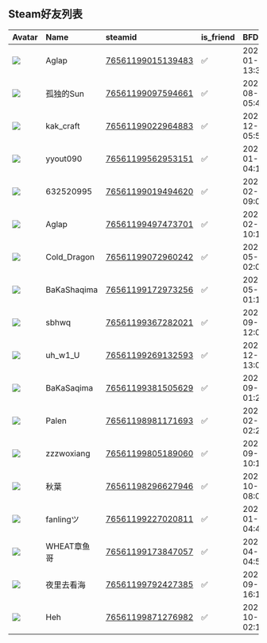 

## Steam好友列表
| Avatar                                                                            | Name        | steamid                                                                     | is_friend   | BFD                 | removed_time   | Remark   |
|:----------------------------------------------------------------------------------|:------------|:----------------------------------------------------------------------------|:------------|:--------------------|:---------------|:---------|
| ![](https://avatars.steamstatic.com/978931ff2d774c665a91b9fa83c8a6a8666dca91.jpg) | Aglap       | [76561199015139483](https://steamcommunity.com/profiles/76561199015139483/) | ✅           | 2024-01-06 13:32:31 |                |          |
| ![](https://avatars.steamstatic.com/5059eed7a11c0a51a40c025a2c5787324a68fbf5.jpg) | 孤独的Sun      | [76561199097594661](https://steamcommunity.com/profiles/76561199097594661/) | ✅           | 2022-08-12 05:49:05 |                |          |
| ![](https://avatars.steamstatic.com/e7418af5707f2bc08e990c32ac5caff000f490dd.jpg) | kak_craft   | [76561199022964883](https://steamcommunity.com/profiles/76561199022964883/) | ✅           | 2022-12-30 05:52:14 |                |          |
| ![](https://avatars.steamstatic.com/fef49e7fa7e1997310d705b2a6158ff8dc1cdfeb.jpg) | yyout090    | [76561199562953151](https://steamcommunity.com/profiles/76561199562953151/) | ✅           | 2024-01-22 04:11:48 |                |          |
| ![](https://avatars.steamstatic.com/fef49e7fa7e1997310d705b2a6158ff8dc1cdfeb.jpg) | 632520995   | [76561199019494620](https://steamcommunity.com/profiles/76561199019494620/) | ✅           | 2024-02-13 09:05:53 |                |          |
| ![](https://avatars.steamstatic.com/84e133b5df5130898681727ca825e660d8ae4b7b.jpg) | Aglap       | [76561199497473701](https://steamcommunity.com/profiles/76561199497473701/) | ✅           | 2024-02-24 10:15:02 |                |          |
| ![](https://avatars.steamstatic.com/e36e11628565c57a0ab5fb95084e50c588d7944f.jpg) | Cold_Dragon | [76561199072960242](https://steamcommunity.com/profiles/76561199072960242/) | ✅           | 2022-05-18 02:00:04 |                |          |
| ![](https://avatars.steamstatic.com/8d5aecf456aa5cefd6afd58d42985e64363ca954.jpg) | BaKaShaqima | [76561199172973256](https://steamcommunity.com/profiles/76561199172973256/) | ✅           | 2022-05-18 01:15:18 |                |          |
| ![](https://avatars.steamstatic.com/91c935b21227468974a1d6a4c451587544c36f12.jpg) | sbhwq       | [76561199367282021](https://steamcommunity.com/profiles/76561199367282021/) | ✅           | 2025-09-27 12:02:51 |                |          |
| ![](https://avatars.steamstatic.com/4bc6b90d7687879fe51c7a75f1447f1c24c977ee.jpg) | uh_w1_U     | [76561199269132593](https://steamcommunity.com/profiles/76561199269132593/) | ✅           | 2023-12-29 13:08:38 |                |          |
| ![](https://avatars.steamstatic.com/05c9d811c75729caea21e24feb829e1f3f229b17.jpg) | BaKaSaqima  | [76561199381505629](https://steamcommunity.com/profiles/76561199381505629/) | ✅           | 2022-09-01 01:23:24 |                |          |
| ![](https://avatars.steamstatic.com/34941704b84c8aa749d757b7405a64a05d2e0665.jpg) | Palen       | [76561198981171693](https://steamcommunity.com/profiles/76561198981171693/) | ✅           | 2024-02-01 02:27:36 |                |          |
| ![](https://avatars.steamstatic.com/755eca727835908b7884784e85d27040edce728a.jpg) | zzzwoxiang  | [76561199805189060](https://steamcommunity.com/profiles/76561199805189060/) | ✅           | 2025-09-19 10:13:53 |                |          |
| ![](https://avatars.steamstatic.com/5fea668694c95ff82c2d9cc2b2afdb06a9d2bbb4.jpg) | 秋葉          | [76561198296627946](https://steamcommunity.com/profiles/76561198296627946/) | ✅           | 2025-10-03 08:01:31 |                |          |
| ![](https://avatars.steamstatic.com/92e363c12d9d04735e8aecf2a38f11065dd281a0.jpg) | fanlingツ    | [76561199227020811](https://steamcommunity.com/profiles/76561199227020811/) | ✅           | 2024-01-22 04:44:37 |                |          |
| ![](https://avatars.steamstatic.com/5a5e779c4d5c774fd9332e13f36014c0b4b4f096.jpg) | WHEAT章鱼哥    | [76561199173847057](https://steamcommunity.com/profiles/76561199173847057/) | ✅           | 2024-04-14 04:50:22 |                |          |
| ![](https://avatars.steamstatic.com/1e62c3d41c5323dd1ec1adab07c25105226aa470.jpg) | 夜里去看海       | [76561199792427385](https://steamcommunity.com/profiles/76561199792427385/) | ✅           | 2025-09-18 16:13:05 |                |          |
| ![](https://avatars.steamstatic.com/80885ad3d95112a8d657d2737b31af4169714061.jpg) | Heh         | [76561199871276982](https://steamcommunity.com/profiles/76561199871276982/) | ✅           | 2025-10-10 02:15:30 |                |          |